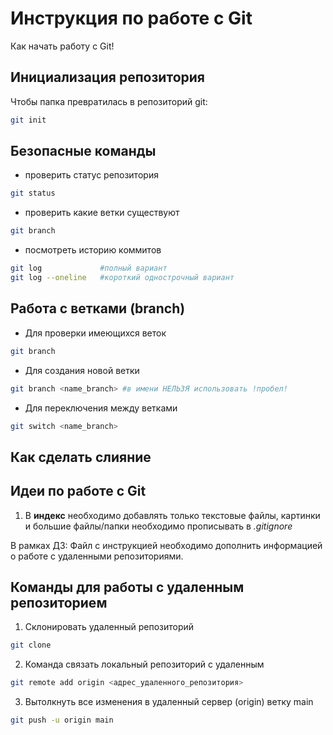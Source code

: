 # Инструкция по работе с Git

Как начать работу с Git!
## Инициализация репозитория
Чтобы папка превратилась в репозиторий git:
```sh
git init
```

## Безопасные команды

* проверить статус репозитория
```sh
git status
```
* проверить какие ветки существуют
```sh
git branch
```
* посмотреть историю коммитов
```sh
git log             #полный вариант
git log --oneline   #короткий однострочный вариант
```

## Работа с ветками (branch)

* Для проверки имеющихся веток
```sh
git branch
```
* Для создания новой ветки
```sh
git branch <name_branch> #в имени НЕЛЬЗЯ использовать !пробел!
```
* Для переключения между ветками
```sh
git switch <name_branch>
```

## Как сделать слияние

## Идеи по работе с Git
1. В **индекс** необходимо добавлять только текстовые файлы, картинки и большие файлы/папки необходимо прописывать в *.gitignore*

В рамках ДЗ: Файл с инструкцией необходимо дополнить информацией о работе с удаленными репозиториями.

## Команды для работы с удаленным репозиторием

1. Склонировать удаленный репозиторий
```sh
git clone
```

2. Команда связать локальный репозиторий с удаленным
```sh
git remote add origin <адрес_удаленного_репозитория>
```

3. Вытолкнуть все изменения в удаленный сервер (origin) ветку main
```sh
git push -u origin main
```